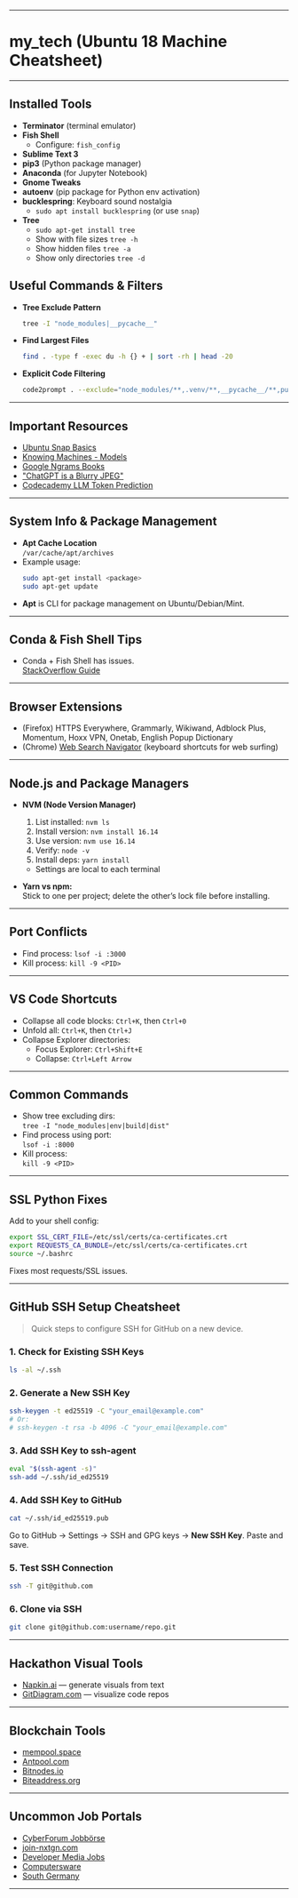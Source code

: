 ***

# my_tech (Ubuntu 18 Machine Cheatsheet)

***

## **Installed Tools**

- **Terminator** (terminal emulator)
- **Fish Shell**
  - Configure: `fish_config`
- **Sublime Text 3**
- **pip3** (Python package manager)
- **Anaconda** (for Jupyter Notebook)
- **Gnome Tweaks**
- **autoenv** (pip package for Python env activation)
- **bucklespring**: Keyboard sound nostalgia
  - `sudo apt install bucklespring` (or use `snap`)
- **Tree**
  - `sudo apt-get install tree`
  - Show with file sizes `tree -h`
  - Show hidden files `tree -a`
  - Show only directories `tree -d`

## **Useful Commands & Filters**

- **Tree Exclude Pattern**
  ```sh
  tree -I "node_modules|__pycache__"
  ```
- **Find Largest Files**
  ```sh
  find . -type f -exec du -h {} + | sort -rh | head -20
  ```
- **Explicit Code Filtering**
  ```sh
  code2prompt . --exclude="node_modules/**,.venv/**,__pycache__/**,public/**,*.svg,*.ico,package-lock.json" .
  ```

***

## **Important Resources**

- [Ubuntu Snap Basics](https://tutorials.ubuntu.com/tutorial/basic-snap-usage#0)
- [Knowing Machines - Models](https://knowingmachines.org/models-all-the-way#section5)
- [Google Ngrams Books](https://books.google.com/ngrams/)
- ["ChatGPT is a Blurry JPEG"](https://www.newyorker.com/tech/annals-of-technology/chatgpt-is-a-blurry-jpeg-of-the-web)
- [Codecademy LLM Token Prediction](https://static-assets.codecademy.com/Courses/intro-to-llms/next_token_prediction/llm_next_token_prediction.html)

***

## **System Info & Package Management**

- **Apt Cache Location**  
  `/var/cache/apt/archives`
- Example usage:
  ```sh
  sudo apt-get install <package>
  sudo apt-get update
  ```
- **Apt** is CLI for package management on Ubuntu/Debian/Mint.

***

## **Conda & Fish Shell Tips**

- Conda + Fish Shell has issues.  
  [StackOverflow Guide](https://stackoverflow.com/questions/34280113/add-conda-to-path-in-fish/34280406#34280406)

***

## **Browser Extensions**

- (Firefox) HTTPS Everywhere, Grammarly, Wikiwand, Adblock Plus, Momentum, Hoxx VPN, Onetab, English Popup Dictionary
- (Chrome) [Web Search Navigator](https://github.com/infokiller/web-search-navigator) (keyboard shortcuts for web surfing)

***

## **Node.js and Package Managers**

- **NVM (Node Version Manager)**
  1. List installed: `nvm ls`
  2. Install version: `nvm install 16.14`
  3. Use version: `nvm use 16.14`
  4. Verify: `node -v`
  5. Install deps: `yarn install`
  - Settings are local to each terminal

- **Yarn vs npm:**  
  Stick to one per project; delete the other’s lock file before installing.

***

## **Port Conflicts**

- Find process: `lsof -i :3000`
- Kill process: `kill -9 <PID>`

***

## **VS Code Shortcuts**

- Collapse all code blocks: `Ctrl+K`, then `Ctrl+0`
- Unfold all: `Ctrl+K`, then `Ctrl+J`
- Collapse Explorer directories: 
  - Focus Explorer: `Ctrl+Shift+E` 
  - Collapse: `Ctrl+Left Arrow`

***

## **Common Commands**

- Show tree excluding dirs:  
  `tree -I "node_modules|env|build|dist"`
- Find process using port:  
  `lsof -i :8000`
- Kill process:  
  `kill -9 <PID>`

***

## **SSL Python Fixes**

Add to your shell config:
```sh
export SSL_CERT_FILE=/etc/ssl/certs/ca-certificates.crt
export REQUESTS_CA_BUNDLE=/etc/ssl/certs/ca-certificates.crt
source ~/.bashrc
```
Fixes most requests/SSL issues.

***

## **GitHub SSH Setup Cheatsheet**

> Quick steps to configure SSH for GitHub on a new device.

### 1. Check for Existing SSH Keys
```sh
ls -al ~/.ssh
```
### 2. Generate a New SSH Key
```sh
ssh-keygen -t ed25519 -C "your_email@example.com"
# Or:
# ssh-keygen -t rsa -b 4096 -C "your_email@example.com"
```
### 3. Add SSH Key to ssh-agent
```sh
eval "$(ssh-agent -s)"
ssh-add ~/.ssh/id_ed25519
```
### 4. Add SSH Key to GitHub
```sh
cat ~/.ssh/id_ed25519.pub
```
Go to GitHub → Settings → SSH and GPG keys → **New SSH Key**. Paste and save.

### 5. Test SSH Connection
```sh
ssh -T git@github.com
```
### 6. Clone via SSH
```sh
git clone git@github.com:username/repo.git
```

***

## **Hackathon Visual Tools**

- [Napkin.ai](https://www.napkin.ai/) — generate visuals from text
- [GitDiagram.com](https://gitdiagram.com/) — visualize code repos

***

## **Blockchain Tools**

- [mempool.space](https://mempool.space/de/)
- [Antpool.com](https://v3.antpool.com/home)
- [Bitnodes.io](https://bitnodes.io/nodes/live-map/)
- [Biteaddress.org](https://www.biteaddress.org/)

***

## **Uncommon Job Portals**

- [CyberForum Jobbörse](https://www.cyberforum.de/jobboerse)
- [join-nxtgn.com](https://join-nxtgn.com/jobportal/)
- [Developer Media Jobs](https://jobs.developer-media.de/Suchergebnis.html?jsjn=ai&jsjnid=&jsjo=&jsjoid=)
- [Computersware](https://jobs.computerwoche.de/Job/Software-Developer-w-m-d.1837525075.html?jssi=43153135764385159&jsix=7&jssc=0)
- [South Germany](https://stellenmarkt.sueddeutsche.de/job/softwareentwickler-fuer-kuenstliche-intelligenz-machine-learning-engineer-m-w-d.1834922385.html)

***
